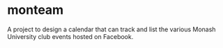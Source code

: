 # monteam
A project to design a calendar that can track and list the various Monash University club events hosted on Facebook. 
